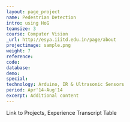 ```yaml
---
layout: page_project
name: Pedestrian Detection
intro: using HoG 
teamsize: 3
course: Computer Vision
_url: http://esya.iiitd.edu.in/page/about
projectimage: sample.png
weight: 7
reference: 
code: 
database:
demo:
special:
technology: Arduino, IR & Ultrasonic Sensors
period: Apr'14-Aug'14
excerpt: Additional content
---
```

Link to Projects, Experience
Transcript Table